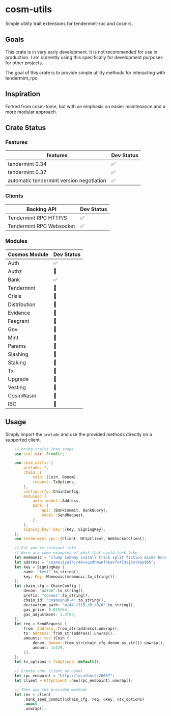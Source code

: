 # cosm-utils

Simple utility trait extensions for tendermint-rpc and cosmrs.

## Goals

This crate is in very early development. It is not recommended for use in production.
I am currently using this specifically for development purposes for other projects. 

The goal of this crate is to provide simple utility methods for interacting with tendermint_rpc. 
## Inspiration

Forked from cosm-tome, but with an emphasis on easier maintenance and a more modular approach.

## Crate Status

### Features

| features | Dev Status |
| -------- | ---------- | 
| tendermint 0.34 | ✅ |
| tendermint 0.37 | ✅ |
| automatic tendermint version negotiation | ✅ |


### Clients

| Backing API | Dev Status |
| ----------- | ---------- | 
| Tendermint RPC HTTP/S | ✅ |
| Tendermint RPC Websocket | ✅ | 

### Modules

| Cosmos Module | Dev Status |
| ------------- | ------------- | 
| Auth | ✅ |
| Authz | 🚫 |
| Bank | ✅ |
| Tendermint | 🔨 |
| Crisis | 🚫 |
| Distribution | 🚫 |
| Evidence | 🚫 |
| Feegrant | 🚫 |
| Gov | 🚫 |
| Mint | 🚫 |
| Params | 🚫 |
| Slashing | 🚫 |
| Staking | 🚫 |
| Tx | 🔨 |
| Upgrade | 🚫 |
| Vesting | 🚫 |
| CosmWasm | 🔨 |
| IBC | 🚫 |


## Usage

Simply import the `prelude` and use the provided methods directly on a supported client.

```rust
    // bring traits into scope
    use std::str::FromStr;

    use cosm_utils::{
        prelude::*,
        chain::{
            coin::{Coin, Denom},
            request::TxOptions,
        },
        config::cfg::ChainConfig,
        modules::{
            auth::model::Address,
            bank::{
                api::{BankCommit, BankQuery},
                model::SendRequest,
            },
        },
        signing_key::key::{Key, SigningKey},
    };
    use tendermint_rpc::{Client, HttpClient, WebSocketClient};

    // Get you're relevant info
    // Here are some examples of what that could look like
    let mnemonic = "clump subway install trick split fiction mixed hundred much lady loyal crime fuel wrap book loud mammal plunge round penalty cereal desert essence chuckle";
    let address = "cosmos1ya34jc44vvqzdhmwnfhkax7v4l3sj3stkwy9h5";
    let key = SigningKey {
        name: "test".to_string(),
        key: Key::Mnemonic(mnemonic.to_string()),
    };
    let chain_cfg = ChainConfig {
        denom: "uatom".to_string(),
        prefix: "cosmos".to_string(),
        chain_id: "cosmoshub-4".to_string(),
        derivation_path: "m/44'/118'/0'/0/0".to_string(),
        gas_price: 0.025f64,
        gas_adjustment: 1.3f64,
    };
    let req = SendRequest {
        from: Address::from_str(address).unwrap(),
        to: Address::from_str(address).unwrap(),
        amounts: vec![Coin {
            denom: Denom::from_str(chain_cfg.denom.as_str()).unwrap(),
            amount: 1u128,
        }],
    };
    let tx_options = TxOptions::default();

    // Create your client as usual
    let rpc_endpoint = "http://localhost:26657";
    let client = HttpClient::new(rpc_endpoint).unwrap();

    // Then use the provided methods
    let res = client
        .bank_send_commit(&chain_cfg, req, &key, &tx_options)
        .await
        .unwrap();
```